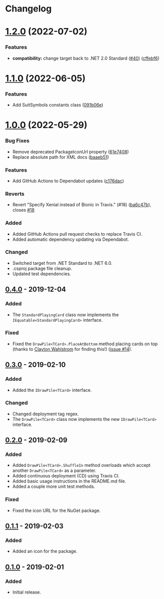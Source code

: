 # Changelog

# [1.2.0](https://github.com/Xyaneon/Xyaneon.Games.Cards/compare/v1.1.0...v1.2.0) (2022-07-02)


### Features

* **compatibility:** change target back to .NET 2.0 Standard ([#40](https://github.com/Xyaneon/Xyaneon.Games.Cards/issues/40)) ([cffebf6](https://github.com/Xyaneon/Xyaneon.Games.Cards/commit/cffebf60e700ddd44e4365630a0c8ab634a1af2a))

# [1.1.0](https://github.com/Xyaneon/Xyaneon.Games.Cards/compare/v1.0.0...v1.1.0) (2022-06-05)


### Features

* Add SuitSymbols constants class ([091b06e](https://github.com/Xyaneon/Xyaneon.Games.Cards/commit/091b06e3344a41d8b9b5bb17987cbc62f155bc92))

# [1.0.0](https://github.com/Xyaneon/Xyaneon.Games.Cards/compare/v0.4.0...v1.0.0) (2022-05-29)


### Bug Fixes

* Remove deprecated PackageIconUrl property ([61e7408](https://github.com/Xyaneon/Xyaneon.Games.Cards/commit/61e74087934b748f145a41b4147978a415be74db))
* Replace absolute path for XML docs ([baaeb51](https://github.com/Xyaneon/Xyaneon.Games.Cards/commit/baaeb517217a39cd38324724680a49981fcc7e6f))


### Features

* Add GitHub Actions to Dependabot updates ([c176dac](https://github.com/Xyaneon/Xyaneon.Games.Cards/commit/c176dac7a1c7d4c429d7104d77bdd631539b7057))


### Reverts

* Revert "Specify Xenial instead of Bionic in Travis." (#18) ([ba6c47b](https://github.com/Xyaneon/Xyaneon.Games.Cards/commit/ba6c47ba011c9178400ea4156be27723743e817a)), closes [#18](https://github.com/Xyaneon/Xyaneon.Games.Cards/issues/18)

### Added
- Added GitHub Actions pull request checks to replace Travis CI.
- Added automatic dependency updating via Dependabot.

### Changed
- Switched target from .NET Standard to .NET 6.0.
- .csproj package file cleanup.
- Updated test dependencies.

## [0.4.0] - 2019-12-04
### Added
- The `StandardPlayingCard` class now implements the
  `IEquatable<StandardPlayingCard>` interface.

### Fixed
- Fixed the `DrawPile<TCard>.PlaceAtBottom` method placing cards on top (thanks to
  [Clayton Wahlstrom](https://github.com/claywahlstrom) for finding this!)
  ([issue #14](https://github.com/Xyaneon/Xyaneon.Games.Cards/issues/14)).

## [0.3.0] - 2019-02-10
### Added
- Added the `IDrawPile<TCard>` interface.

### Changed
- Changed deployment tag regex.
- The `DrawPile<TCard>` class now implements the new `IDrawPile<TCard>`
  interface.

## [0.2.0] - 2019-02-09
### Added
- Added `DrawPile<TCard>.ShuffleIn` method overloads which accept another
  `DrawPile<TCard>` as a parameter.
- Added continuous deployment (CD) using Travis CI.
- Added basic usage instructions in the README.md file.
- Added a couple more unit test methods.

### Fixed
- Fixed the icon URL for the NuGet package.

## [0.1.1] - 2019-02-03
### Added
- Added an icon for the package.

## [0.1.0] - 2019-02-01
### Added
- Initial release.

[0.4.0]: https://github.com/Xyaneon/Xyaneon.Games.Cards/compare/v0.3.0...v0.4.0
[0.3.0]: https://github.com/Xyaneon/Xyaneon.Games.Cards/compare/v0.2.0...v0.3.0
[0.2.0]: https://github.com/Xyaneon/Xyaneon.Games.Cards/compare/v0.1.1...v0.2.0
[0.1.1]: https://github.com/Xyaneon/Xyaneon.Games.Cards/compare/v0.1.0...v0.1.1
[0.1.0]: https://github.com/Xyaneon/Xyaneon.Games.Cards/compare/c6d59cf66aa7b320596e754b673f370e88472474...v0.1.0
